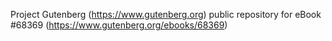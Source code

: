 Project Gutenberg (https://www.gutenberg.org) public repository for eBook #68369 (https://www.gutenberg.org/ebooks/68369)
